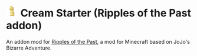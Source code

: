 # ![Cream Starter](https://raw.githubusercontent.com/MakutaZeml/Rotp-CreamStarter/main/src/main/resources/assets/rotp_zcs/textures/power/cream_starter.png) Cream Starter (Ripples of the Past addon) 
An addon mod for [Ripples of the Past](https://github.com/StandoByte/Ripples-of-the-Past), a mod for Minecraft based on JoJo's Bizarre Adventure.


